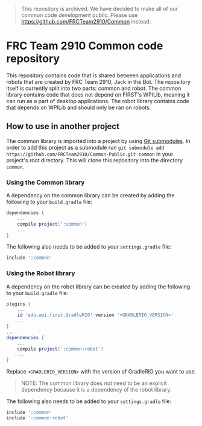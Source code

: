 > This repository is archived. We have decided to make all of our common code
> development public. Please use https://github.com/FRCTeam2910/Common
> instead.

# FRC Team 2910 Common code repository

This repository contains code that is shared between applications and robots
that are created by FRC Team 2910, Jack in the Bot. The repository itself is
currently split into two parts: common and robot. The common library contains
code that does not depend on FIRST's WPILib, meaning it can run as a part of
desktop applications. The robot library contains code that depends on WPILib
and should only be ran on robots.

## How to use in another project

The common library is imported into a project by using
[Git submodules](https://git-scm.com/book/en/v2/Git-Tools-Submodules). In
order to add this project as a submodule run `git submodule add
https://github.com/FRCTeam2910/Common-Public.git common` in your project's root
directory. This will clone this repository into the directory `common`.

### Using the Common library

A dependency on the common library can be created by adding the following to
your `build.gradle` file:
```gradle
dependencies {
    ...
    compile project(':common')
    ...
}
```
The following also needs to be added to your `settings.gradle` file:
```gradle
include ':common'
```

### Using the Robot library

A dependency on the robot library can be created by adding the following to
your `build.gradle` file:
```gradle
plugins {
    ...
    id 'edu.wpi.first.GradleRIO' version '<GRADLERIO_VERSION>'
    ...
}
...
dependencies {
    ...
    compile project(':common:robot')
    ...
}
```
Replace `<GRADLERIO_VERSION>` with the version of GradleRIO you want to use.

> NOTE: The common library does not need to be an explicit dependency because
> it is a dependency of the robot library.

The following also needs to be added to your `settings.gradle` file:
```gradle
include ':common'
include ':common:robot'
```
